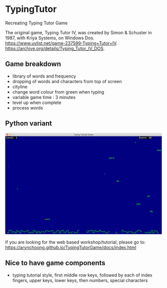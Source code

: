 # TypingTutor
Recreating Typing Tutor Game

The original game, Typing Tutor IV, was created by Simon & Schuster in 1987, with Kriya Systems, on Windows Dos.  
https://www.uvlist.net/game-237599-Typing+Tutor+IV.  
https://archive.org/details/Typing_Tutor_IV_DOS.  

## Game breakdown
* library of words and frequency
* dropping of words and characters from top of screen
* cityline
* change word colour from green when typing
* variable game time : 3 minutes
* level up when complete
* process words

## Python variant
![Typing Tutor Screenshot](/docs/images/Screenshot.png)

If you are looking for the web based workshop/tutorial, please go to:
https://arynchoong.github.io/TypingTutorGame/docs/index.html

## Nice to have game components
* typing tutorial style, first middle row keys, followed by each of index fingers, upper keys, lower keys, then numbers, special characters


